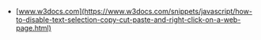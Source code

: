 * [www.w3docs.com](https://www.w3docs.com/snippets/javascript/how-to-disable-text-selection-copy-cut-paste-and-right-click-on-a-web-page.html)
